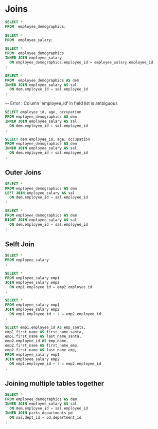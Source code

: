 # Joins

```sql
SELECT * 
FROM  employee_demographics;
```

```sql
SELECT * 
FROM  employee_salary;
```

```sql
SELECT * 
FROM  employee_demographics
INNER JOIN employee_salary
  ON employee_demographics.employee_id = employee_salary.employee_id
;
```

```sql
SELECT * 
FROM  employee_demographics AS dem
INNER JOIN employee_salary AS sal
  ON dem.employee_id = sal.employee_id
;
```

-- Error : Column 'employee_id' in field list is ambiguous
```sql
SELECT employee_id, age, occupation
FROM employee_demographics AS dem
INNER JOIN employee_salary AS sal
  ON dem.employee_id = sal.employee_id
;
```

```sql
SELECT dem.employee_id, age, occupation
FROM employee_demographics AS dem
INNER JOIN employee_salary AS sal
  ON dem.employee_id = sal.employee_id
;
```

## Outer Joins

```sql
SELECT *
FROM employee_demographics AS dem
LEFT JOIN employee_salary AS sal
  ON dem.employee_id = sal.employee_id
;
```

```sql
SELECT *
FROM employee_demographics AS dem
RIGHT JOIN employee_salary AS sal
  ON dem.employee_id = sal.employee_id
;
```

## Selft Join

```sql
SELECT *
FROM employee_salary
;
```

```sql
SELECT *
FROM employee_salary emp1
JOIN employee_salary emp2
  ON emp1.employee_id = emp2.employee_id
;
```

```sql
SELECT *
FROM employee_salary emp1
JOIN employee_salary emp2
  ON emp1.employee_id + 1 = emp2.employee_id
;
```

```sql
SELECT emp1.employee_id AS emp_santa,
emp1.first_name AS first_name_santa,
emp1.first_name AS last_name_santa,
emp2.employee_id AS emp_name,
emp2.first_name AS first_name_emp,
emp2.first_name AS last_name_emp,
FROM employee_salary emp1
JOIN employee_salary emp2
  ON emp1.employee_id + 1 = emp2.employee_id
;
```

## Joining multiple tables together

```sql
SELECT *
FROM employee_demographics AS dem
INNER JOIN employee_salary AS sal
  ON dem.employee_id = sal.employee_id
INNER JOIN parks_departments pd
  ON sal.dept_id = pd.department_id
;
```
